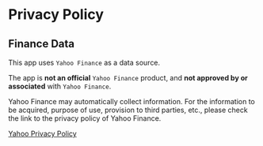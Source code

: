 # Privacy Policy

## Finance Data

This app uses `Yahoo Finance` as a data source.

The app is **not an official** `Yahoo Finance` product, and **not approved by or associated** with `Yahoo Finance`.

Yahoo Finance may automatically collect information.
For the information to be acquired, purpose of use, provision to third parties, etc., please check the link to the privacy policy of Yahoo Finance.

[Yahoo Privacy Policy](https://legal.yahoo.com/us/en/yahoo/privacy/index.html)
